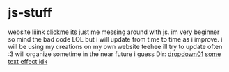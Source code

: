 # js-stuff
website liiink [clickme](https://spyoraptor.github.io)
its just me messing around with js. im very beginner so mind the bad code LOL but i will update from time to time as i improve. i will be using my creations on my own website teehee
ill try to update often :3
will organize sometime in the near future i guess
Dir:
[dropdown01](https://spyoraptor.github.io/js-stuff/dropdown01-samp.html)
[some text effect idk](https://spyoraptor.github.io/js-stuff/some-text-effect-01.html)
